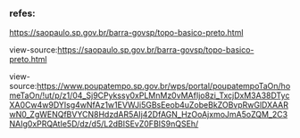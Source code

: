 


### refes: 

https://saopaulo.sp.gov.br/barra-govsp/topo-basico-preto.html


view-source:https://saopaulo.sp.gov.br/barra-govsp/topo-basico-preto.html


view-source:https://www.poupatempo.sp.gov.br/wps/portal/poupatempoTaOn/homeTaOn/!ut/p/z1/04_Sj9CPykssy0xPLMnMz0vMAfIjo8zi_TxcjDxM3A38DTycXA0Cw4w9DYIsg4wNfAz1w1EVWJi5GBsEeob4uZobeBkZOBvpRwGlDXAARwN0_ZgWENQfBVYCN8HdzdAR5AIj42DfAGN_HzOoAjxmoJmA5oZQM_2C3NAIg0xPRQAtIe5D/dz/d5/L2dBISEvZ0FBIS9nQSEh/
